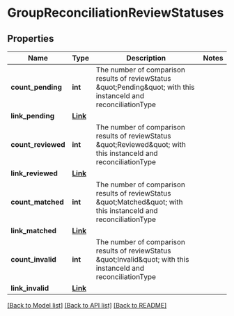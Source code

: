 # GroupReconciliationReviewStatuses


## Properties
Name | Type | Description | Notes
------------ | ------------- | ------------- | -------------
**count_pending** | **int** | The number of comparison results of reviewStatus \&quot;Pending\&quot; with this instanceId and reconciliationType | 
**link_pending** | [**Link**](Link.md) |  | 
**count_reviewed** | **int** | The number of comparison results of reviewStatus \&quot;Reviewed\&quot; with this instanceId and reconciliationType | 
**link_reviewed** | [**Link**](Link.md) |  | 
**count_matched** | **int** | The number of comparison results of reviewStatus \&quot;Matched\&quot; with this instanceId and reconciliationType | 
**link_matched** | [**Link**](Link.md) |  | 
**count_invalid** | **int** | The number of comparison results of reviewStatus \&quot;Invalid\&quot; with this instanceId and reconciliationType | 
**link_invalid** | [**Link**](Link.md) |  | 

[[Back to Model list]](../README.md#documentation-for-models) [[Back to API list]](../README.md#documentation-for-api-endpoints) [[Back to README]](../README.md)


